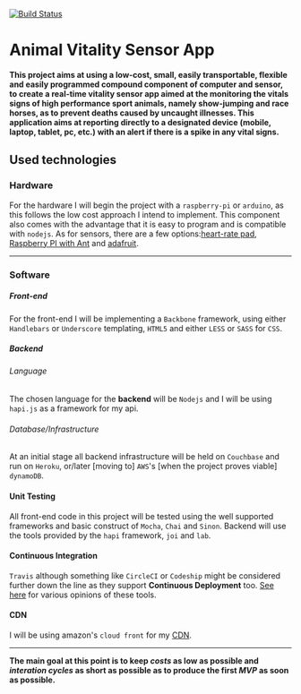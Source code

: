 [![Build Status](https://travis-ci.org/hyprstack/animal-vital-sign-reader.svg?branch=master)](https://travis-ci.org/hyprstack/animal-vital-sign-reader)
# Animal Vitality Sensor App

__This project aims at using a low-cost, small, easily transportable, flexible and easily programmed compound component of computer and sensor, to create a real-time vitality sensor app aimed at the monitoring the vitals signs of high performance sport animals, namely show-jumping and race horses, as to prevent deaths caused by uncaught illnesses. This application aims at reporting directly to a designated device (mobile, laptop, tablet, pc, etc.) with an alert if there is a spike in any vital signs.__

## Used technologies

### Hardware

For the hardware I will begin the project with a `raspberry-pi` or `arduino`, as this follows the low cost approach I intend to implement. This component also comes with the advantage that it is easy to program and is compatible with `nodejs`. As for sensors, there are a few options:[heart-rate pad](http://pulsesensor.com/), [Raspberry PI with Ant](http://www.johannesbader.ch/2014/06/track-your-heartrate-on-raspberry-pi-with-ant/) and [adafruit](https://www.adafruit.com/products/1077). 

___

### Software
 
##### Front-end

For the front-end I will be implementing a `Backbone` framework, using either `Handlebars` or `Underscore` templating, `HTML5` and either `LESS` or `SASS` for `CSS`. 

##### Backend

###### Language

The chosen language for the __backend__ will be `Nodejs` and I will be using `hapi.js` as a framework for my api.

###### Database/Infrastructure

At an initial stage all backend infrastructure will be held on `Couchbase` and run on `Heroku`, or/later [moving to] `AWS`'s [when the project proves viable] `dynamoDB`.

#### Unit Testing

All front-end code in this project will be tested using the well supported frameworks and basic construct of `Mocha`, `Chai` and `Sinon`.
Backend will use the tools provided by the `hapi` framework, `joi` and `lab`.

#### Continuous Integration

`Travis` although something like `CircleCI` or `Codeship` might be considered further down the line as they support __Continuous Deployment__ too. [See here](http://www.quora.com/What-is-the-difference-between-Bamboo-CircleCI-CIsimple-Ship-io-Codeship-Jenkins-Hudson-Semaphoreapp-Shippable-Solano-CI-TravisCI-and-Wercker?share=1) for various opinions of these tools.


#### CDN

I will be using amazon's `cloud front` for my [CDN](https://en.wikipedia.org/wiki/Content_delivery_network).

___

__The main goal at this point is to keep *costs* as low as possible and *interation cycles* as short as possible as to produce the first *MVP* as soon as possible.__